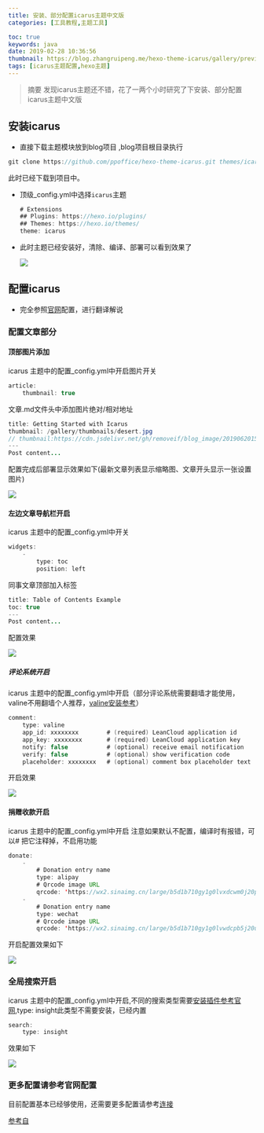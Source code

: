 ```yaml
---
title: 安装、部分配置icarus主题中文版
categories: [工具教程,主题工具]

toc: true
keywords: java
date: 2019-02-28 10:36:56
thumbnail: https://blog.zhangruipeng.me/hexo-theme-icarus/gallery/preview.png
tags: [icarus主题配置,hexo主题]
---
```

> 摘要
发现icarus主题还不错，花了一两个小时研究了下安装、部分配置icarus主题中文版
<!-- more -->

## 安装icarus

- 直接下载主题模块放到blog项目 ,blog项目根目录执行

```java
git clone https://github.com/ppoffice/hexo-theme-icarus.git themes/icarus
```

此时已经下载到项目中。

- 顶级_config.yml中选择`icarus`主题

  ```java
  # Extensions
  ## Plugins: https://hexo.io/plugins/
  ## Themes: https://hexo.io/themes/
  theme: icarus
  ```

- 此时主题已经安装好，清除、编译、部署可以看到效果了

  ![](https://cdn.jsdelivr.net/gh/removeif/blog_image/20190620160640.png)

## 配置icarus

- 完全参照[官网](https://blog.zhangruipeng.me/hexo-theme-icarus/categories/Configuration/Posts/)配置，进行翻译解说

### 配置文章部分

#### 顶部图片添加

icarus 主题中的配置_config.yml中开启图片开关

```java
article:
    thumbnail: true
```

文章.md文件头中添加图片绝对/相对地址

```java
title: Getting Started with Icarus
thumbnail: /gallery/thumbnails/desert.jpg
// thumbnail:https://cdn.jsdelivr.net/gh/removeif/blog_image/20190620152744.png
---
Post content...
```

配置完成后部署显示效果如下(最新文章列表显示缩略图、文章开头显示一张设置图片)

![](https://cdn.jsdelivr.net/gh/removeif/blog_image/20190620160657.png)

#### 左边文章导航栏开启

icarus 主题中的配置_config.yml中开关

```java
widgets:
    -
        type: toc
        position: left
```

同事文章顶部加入标签

```Java
title: Table of Contents Example
toc: true
---
Post content...
```

配置效果

![](https://cdn.jsdelivr.net/gh/removeif/blog_image/20190620160721.png)

##### 评论系统开启

icarus 主题中的配置_config.yml中开启（部分评论系统需要翻墙才能使用，valine不用翻墙个人推荐，[valine安装参考](https://valine.js.org/quickstart.html)）

```java
comment:
    type: valine
    app_id: xxxxxxxx        # (required) LeanCloud application id
    app_key: xxxxxxxx       # (required) LeanCloud application key
    notify: false           # (optional) receive email notification
    verify: false           # (optional) show verification code
    placeholder: xxxxxxxx   # (optional) comment box placeholder text
```

开启效果

![](https://cdn.jsdelivr.net/gh/removeif/blog_image/20190620160740.png)

#### 捐赠收款开启

icarus 主题中的配置_config.yml中开启 注意如果默认不配置，编译时有报错，可以# 把它注释掉，不启用功能 

```java
donate:
    -
        # Donation entry name
        type: alipay
        # Qrcode image URL
        qrcode: 'https://wx2.sinaimg.cn/large/b5d1b710gy1g0lvxdcwm0j20p011i4bg.jpg' 
    -
        # Donation entry name
        type: wechat
        # Qrcode image URL
        qrcode: 'https://wx2.sinaimg.cn/large/b5d1b710gy1g0lvwdcpb5j20u014qgy2.jpg'
```

开启配置效果如下

![](https://cdn.jsdelivr.net/gh/removeif/blog_image/20190620160805.png)

### 全局搜索开启

icarus 主题中的配置_config.yml中开启,不同的搜索类型需要[安装插件参考官网](https://blog.zhangruipeng.me/hexo-theme-icarus/categories/Plugins/Search/),type: insight此类型不需要安装，已经内置

```java
search:
    type: insight

```

效果如下

![](https://cdn.jsdelivr.net/gh/removeif/blog_image/20190620161155.png)

### 更多配置请参考官网配置

目前配置基本已经够使用，还需要更多配置请参考[连接](https://blog.zhangruipeng.me/hexo-theme-icarus/categories/Configuration/Posts/)

[参考自](https://blog.zhangruipeng.me/hexo-theme-icarus/categories/Configuration/Posts/)